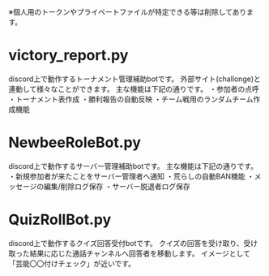 ※個人用のトークンやプライベートファイルが特定できる等は削除してあります。

# victory_report.py
discord上で動作するトーナメント管理補助botです。 
外部サイト(challonge)と連動して様々なことができます。 
主な機能は下記の通りです。 
・参加者の点呼 
・トーナメント表作成 
・勝利報告の自動反映 
・チーム戦用のランダムチーム作成機能 

# NewbeeRoleBot.py 
discord上で動作するサーバー管理補助botです。 
主な機能は下記の通りです。 
・新規参加者が来たことをサーバー管理者へ通知 
・荒らしの自動BAN機能 
・メッセージの編集/削除ログ保存 
・サーバー脱退者ログ保存 

# QuizRollBot.py 
discord上で動作するクイズ回答受付botです。 
クイズの回答を受け取り、受け取った結果に応じた通話チャンネルへ回答者を移動します。 
イメージとして「芸能〇〇付けチェック」が近いです。 

